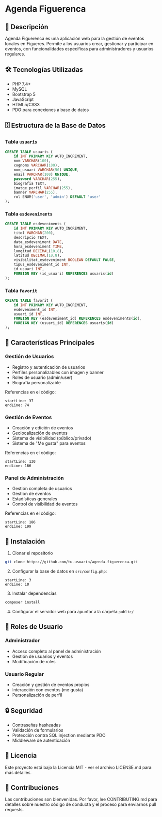 # Agenda Figuerenca

## 📝 Descripción
Agenda Figuerenca es una aplicación web para la gestión de eventos locales en Figueres. Permite a los usuarios crear, gestionar y participar en eventos, con funcionalidades específicas para administradores y usuarios regulares.

## 🛠 Tecnologías Utilizadas
- PHP 7.4+
- MySQL
- Bootstrap 5
- JavaScript
- HTML5/CSS3
- PDO para conexiones a base de datos

## 🗄 Estructura de la Base de Datos

### Tabla `usuaris`
```sql
CREATE TABLE usuaris (
    id INT PRIMARY KEY AUTO_INCREMENT,
    nom VARCHAR(100),
    cognoms VARCHAR(100),
    nom_usuari VARCHAR(50) UNIQUE,
    email VARCHAR(100) UNIQUE,
    password VARCHAR(255),
    biografia TEXT,
    imatge_perfil VARCHAR(255),
    banner VARCHAR(255),
    rol ENUM('user', 'admin') DEFAULT 'user'
);
```

### Tabla `esdeveniments`
```sql
CREATE TABLE esdeveniments (
    id INT PRIMARY KEY AUTO_INCREMENT,
    titol VARCHAR(200),
    descripcio TEXT,
    data_esdeveniment DATE,
    hora_esdeveniment TIME,
    longitud DECIMAL(10,8),
    latitud DECIMAL(10,8),
    visibilitat_esdeveniment BOOLEAN DEFAULT FALSE,
    tipus_esdeveniment_id INT,
    id_usuari INT,
    FOREIGN KEY (id_usuari) REFERENCES usuaris(id)
);
```

### Tabla `favorit`
```sql
CREATE TABLE favorit (
    id INT PRIMARY KEY AUTO_INCREMENT,
    esdeveniment_id INT,
    usuari_id INT,
    FOREIGN KEY (esdeveniment_id) REFERENCES esdeveniments(id),
    FOREIGN KEY (usuari_id) REFERENCES usuaris(id)
);
```

## 🔑 Características Principales

### Gestión de Usuarios
- Registro y autenticación de usuarios
- Perfiles personalizables con imagen y banner
- Roles de usuario (admin/user)
- Biografía personalizable

Referencias en el código:
```php:src/models/UsuarisPDO.php
startLine: 37
endLine: 74
```

### Gestión de Eventos
- Creación y edición de eventos
- Geolocalización de eventos
- Sistema de visibilidad (público/privado)
- Sistema de "Me gusta" para eventos

Referencias en el código:
```php:src/models/EsdevenimentsPDO.php
startLine: 130
endLine: 166
```

### Panel de Administración
- Gestión completa de usuarios
- Gestión de eventos
- Estadísticas generales
- Control de visibilidad de eventos

Referencias en el código:
```php:src/views/admin/dashboard.php
startLine: 186
endLine: 199
```

## 🚀 Instalación

1. Clonar el repositorio
```bash
git clone https://github.com/tu-usuario/agenda-figuerenca.git
```

2. Configurar la base de datos en `src/config.php`:
```php:src/config.php
startLine: 3
endLine: 10
```

3. Instalar dependencias
```bash
composer install
```

4. Configurar el servidor web para apuntar a la carpeta `public/`

## 👥 Roles de Usuario

### Administrador
- Acceso completo al panel de administración
- Gestión de usuarios y eventos
- Modificación de roles

### Usuario Regular
- Creación y gestión de eventos propios
- Interacción con eventos (me gusta)
- Personalización de perfil

## 🔒 Seguridad
- Contraseñas hasheadas
- Validación de formularios
- Protección contra SQL injection mediante PDO
- Middleware de autenticación

## 📄 Licencia
Este proyecto está bajo la Licencia MIT - ver el archivo LICENSE.md para más detalles.

## 🤝 Contribuciones
Las contribuciones son bienvenidas. Por favor, lee CONTRIBUTING.md para detalles sobre nuestro código de conducta y el proceso para enviarnos pull requests.
